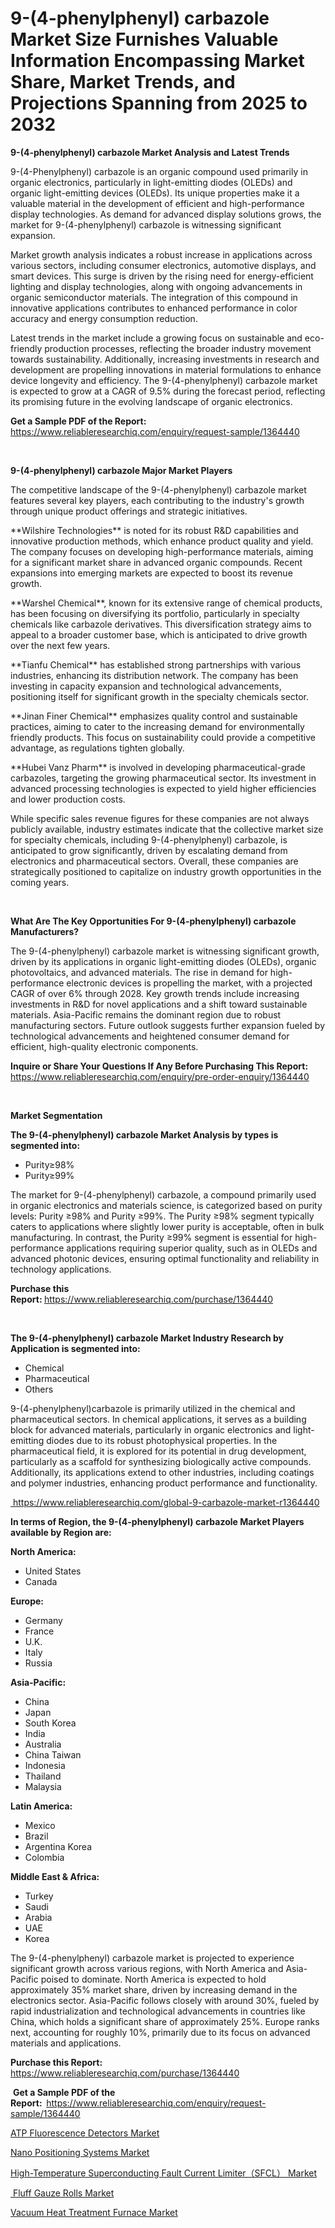 <p><h1>9-(4-phenylphenyl) carbazole Market Size Furnishes Valuable Information Encompassing Market Share, Market Trends, and Projections Spanning from 2025 to 2032</h1></p><p><strong>9-(4-phenylphenyl) carbazole Market Analysis and Latest Trends</strong></p>
<p><p>9-(4-Phenylphenyl) carbazole is an organic compound used primarily in organic electronics, particularly in light-emitting diodes (OLEDs) and organic light-emitting devices (OLEDs). Its unique properties make it a valuable material in the development of efficient and high-performance display technologies. As demand for advanced display solutions grows, the market for 9-(4-phenylphenyl) carbazole is witnessing significant expansion.</p><p>Market growth analysis indicates a robust increase in applications across various sectors, including consumer electronics, automotive displays, and smart devices. This surge is driven by the rising need for energy-efficient lighting and display technologies, along with ongoing advancements in organic semiconductor materials. The integration of this compound in innovative applications contributes to enhanced performance in color accuracy and energy consumption reduction.</p><p>Latest trends in the market include a growing focus on sustainable and eco-friendly production processes, reflecting the broader industry movement towards sustainability. Additionally, increasing investments in research and development are propelling innovations in material formulations to enhance device longevity and efficiency. The 9-(4-phenylphenyl) carbazole market is expected to grow at a CAGR of 9.5% during the forecast period, reflecting its promising future in the evolving landscape of organic electronics.</p></p>
<p><strong>Get a Sample PDF of the Report:&nbsp;</strong> <a href="https://www.reliableresearchiq.com/enquiry/request-sample/1364440?utm_campaign=904&utm_medium=2&utm_source=Github&utm_content=ia&utm_term=27032025&utm_id=9-4-phenylphenyl-carbazole">https://www.reliableresearchiq.com/enquiry/request-sample/1364440</a></p>
<p>&nbsp;</p>
<p><strong>9-(4-phenylphenyl) carbazole Major Market Players</strong></p>
<p><p>The competitive landscape of the 9-(4-phenylphenyl) carbazole market features several key players, each contributing to the industry's growth through unique product offerings and strategic initiatives.</p><p>**Wilshire Technologies** is noted for its robust R&D capabilities and innovative production methods, which enhance product quality and yield. The company focuses on developing high-performance materials, aiming for a significant market share in advanced organic compounds. Recent expansions into emerging markets are expected to boost its revenue growth. </p><p>**Warshel Chemical**, known for its extensive range of chemical products, has been focusing on diversifying its portfolio, particularly in specialty chemicals like carbazole derivatives. This diversification strategy aims to appeal to a broader customer base, which is anticipated to drive growth over the next few years.</p><p>**Tianfu Chemical** has established strong partnerships with various industries, enhancing its distribution network. The company has been investing in capacity expansion and technological advancements, positioning itself for significant growth in the specialty chemicals sector. </p><p>**Jinan Finer Chemical** emphasizes quality control and sustainable practices, aiming to cater to the increasing demand for environmentally friendly products. This focus on sustainability could provide a competitive advantage, as regulations tighten globally.</p><p>**Hubei Vanz Pharm** is involved in developing pharmaceutical-grade carbazoles, targeting the growing pharmaceutical sector. Its investment in advanced processing technologies is expected to yield higher efficiencies and lower production costs.</p><p>While specific sales revenue figures for these companies are not always publicly available, industry estimates indicate that the collective market size for specialty chemicals, including 9-(4-phenylphenyl) carbazole, is anticipated to grow significantly, driven by escalating demand from electronics and pharmaceutical sectors. Overall, these companies are strategically positioned to capitalize on industry growth opportunities in the coming years.</p></p>
<p>&nbsp;</p>
<p><strong>What Are The Key Opportunities For 9-(4-phenylphenyl) carbazole Manufacturers?</strong></p>
<p><p>The 9-(4-phenylphenyl) carbazole market is witnessing significant growth, driven by its applications in organic light-emitting diodes (OLEDs), organic photovoltaics, and advanced materials. The rise in demand for high-performance electronic devices is propelling the market, with a projected CAGR of over 6% through 2028. Key growth trends include increasing investments in R&D for novel applications and a shift toward sustainable materials. Asia-Pacific remains the dominant region due to robust manufacturing sectors. Future outlook suggests further expansion fueled by technological advancements and heightened consumer demand for efficient, high-quality electronic components.</p></p>
<p><strong>Inquire or Share Your Questions If Any Before Purchasing This Report:</strong> <a href="https://www.reliableresearchiq.com/enquiry/pre-order-enquiry/1364440?utm_campaign=904&utm_medium=2&utm_source=Github&utm_content=ia&utm_term=27032025&utm_id=9-4-phenylphenyl-carbazole">https://www.reliableresearchiq.com/enquiry/pre-order-enquiry/1364440</a></p>
<p>&nbsp;</p>
<p><strong>Market Segmentation</strong></p>
<p><strong>The 9-(4-phenylphenyl) carbazole Market Analysis by types is segmented into:</strong></p>
<p><ul><li>Purity≥98%</li><li>Purity≥99%</li></ul></p>
<p><p>The market for 9-(4-phenylphenyl) carbazole, a compound primarily used in organic electronics and materials science, is categorized based on purity levels: Purity ≥98% and Purity ≥99%. The Purity ≥98% segment typically caters to applications where slightly lower purity is acceptable, often in bulk manufacturing. In contrast, the Purity ≥99% segment is essential for high-performance applications requiring superior quality, such as in OLEDs and advanced photonic devices, ensuring optimal functionality and reliability in technology applications.</p></p>
<p><strong>Purchase this Report:&nbsp;</strong><a href="https://www.reliableresearchiq.com/purchase/1364440?utm_campaign=904&utm_medium=2&utm_source=Github&utm_content=ia&utm_term=27032025&utm_id=9-4-phenylphenyl-carbazole">https://www.reliableresearchiq.com/purchase/1364440</a></p>
<p>&nbsp;</p>
<p><strong>The 9-(4-phenylphenyl) carbazole Market Industry Research by Application is segmented into:</strong></p>
<p><ul><li>Chemical</li><li>Pharmaceutical</li><li>Others</li></ul></p>
<p><p>9-(4-phenylphenyl)carbazole is primarily utilized in the chemical and pharmaceutical sectors. In chemical applications, it serves as a building block for advanced materials, particularly in organic electronics and light-emitting diodes due to its robust photophysical properties. In the pharmaceutical field, it is explored for its potential in drug development, particularly as a scaffold for synthesizing biologically active compounds. Additionally, its applications extend to other industries, including coatings and polymer industries, enhancing product performance and functionality.</p></p>
<p><a href="https://www.reliableresearchiq.com/global-9-carbazole-market-r1364440?utm_campaign=904&utm_medium=2&utm_source=Github&utm_content=ia&utm_term=27032025&utm_id=9-4-phenylphenyl-carbazole">&nbsp;https://www.reliableresearchiq.com/global-9-carbazole-market-r1364440</a></p>
<p><strong>In terms of Region, the 9-(4-phenylphenyl) carbazole Market Players available by Region are:</strong></p>
<p>
    <p> <strong> North America: </strong>
        <ul>
            <li>United States</li>
            <li>Canada</li>
        </ul>
        </p> 
    <p> <strong> Europe: </strong>
        <ul>
            <li>Germany</li>
            <li>France</li>
            <li>U.K.</li>
            <li>Italy</li>
            <li>Russia</li>
        </ul>
        </p> 
    <p> <strong> Asia-Pacific: </strong>
        <ul>
            <li>China</li>
            <li>Japan</li>
            <li>South Korea</li>
            <li>India</li>
            <li>Australia</li>
            <li>China Taiwan</li>
            <li>Indonesia</li>
            <li>Thailand</li>
            <li>Malaysia</li>
        </ul>
        </p> 
    <p> <strong> Latin America: </strong>
        <ul>
            <li>Mexico</li>
            <li>Brazil</li>
            <li>Argentina Korea</li>
            <li>Colombia</li>
        </ul>
        </p> 
    <p> <strong> Middle East & Africa: </strong>
        <ul>
            <li>Turkey</li>
            <li>Saudi</li>
            <li>Arabia</li>
            <li>UAE</li>
            <li>Korea</li>
        </ul>
    </p>
    </p>
<p><p>The 9-(4-phenylphenyl) carbazole market is projected to experience significant growth across various regions, with North America and Asia-Pacific poised to dominate. North America is expected to hold approximately 35% market share, driven by increasing demand in the electronics sector. Asia-Pacific follows closely with around 30%, fueled by rapid industrialization and technological advancements in countries like China, which holds a significant share of approximately 25%. Europe ranks next, accounting for roughly 10%, primarily due to its focus on advanced materials and applications.</p></p>
<p><strong>Purchase this Report: </strong><a href="https://www.reliableresearchiq.com/purchase/1364440?utm_campaign=904&utm_medium=2&utm_source=Github&utm_content=ia&utm_term=27032025&utm_id=9-4-phenylphenyl-carbazole">https://www.reliableresearchiq.com/purchase/1364440</a></p>
<p>&nbsp;<strong>Get a Sample PDF of the Report:&nbsp;&nbsp;</strong><a href="https://www.reliableresearchiq.com/enquiry/request-sample/1364440?utm_campaign=904&utm_medium=2&utm_source=Github&utm_content=ia&utm_term=27032025&utm_id=9-4-phenylphenyl-carbazole">https://www.reliableresearchiq.com/enquiry/request-sample/1364440</a></p>
<p><strong></strong></p>
<p><p><a href="https://github.com/seibttullyjh/Market-Research-Report-List-1/blob/main/atp-fluorescence-detectors-market.md?utm_campaign=904&utm_medium=2&utm_source=Github&utm_content=ia&utm_term=27032025&utm_id=9-4-phenylphenyl-carbazole">ATP Fluorescence Detectors Market</a></p><p><a href="https://github.com/azorrotutus/Market-Research-Report-List-1/blob/main/nano-positioning-systems-market.md?utm_campaign=904&utm_medium=2&utm_source=Github&utm_content=ia&utm_term=27032025&utm_id=9-4-phenylphenyl-carbazole">Nano Positioning Systems Market</a></p><p><a href="https://github.com/dafertsuria/Market-Research-Report-List-1/blob/main/high-temperature-superconducting-fault-current-limitersfcl-market.md?utm_campaign=904&utm_medium=2&utm_source=Github&utm_content=ia&utm_term=27032025&utm_id=9-4-phenylphenyl-carbazole">High-Temperature Superconducting Fault Current Limiter（SFCL） Market</a></p><p><a href="https://github.com/shroffuhpa/Market-Research-Report-List-1/blob/main/fluff-gauze-rolls-market.md?utm_campaign=904&utm_medium=2&utm_source=Github&utm_content=ia&utm_term=27032025&utm_id=9-4-phenylphenyl-carbazole"> Fluff Gauze Rolls Market</a></p><p><a href="https://github.com/storcweithzg/Market-Research-Report-List-1/blob/main/vacuum-heat-treatment-furnace-market.md?utm_campaign=904&utm_medium=2&utm_source=Github&utm_content=ia&utm_term=27032025&utm_id=9-4-phenylphenyl-carbazole">Vacuum Heat Treatment Furnace Market</a></p></p>
